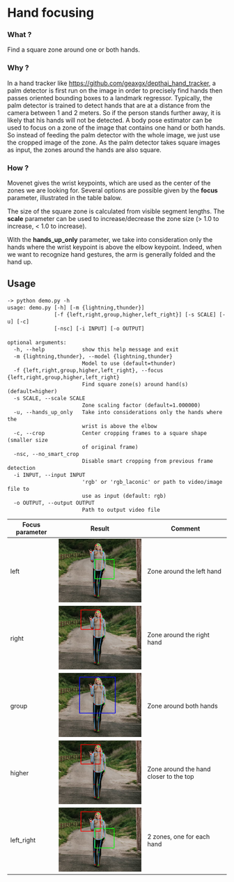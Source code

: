# Hand focusing

### What ?
Find a square zone around one or both hands.

### Why ?
In a hand tracker like https://github.com/geaxgx/depthai_hand_tracker, a palm detector is first run on the image in order to precisely find hands then passes oriented bounding boxes to a landmark regressor. Typically, the palm detector is trained to detect hands that are at a distance from the camera between 1 and 2 meters. So if the person stands further away, it is likely that his hands will not be detected. A body pose estimator can be used to focus on a zone of the image that contains one hand or both hands. So instead of feeding the palm detector with the whole image, we just use the cropped image of the zone.
As the palm detector takes square images as input, the zones around the hands are also square.

### How ?
Movenet gives the wrist keypoints, which are used as the center of the zones we are looking for. Several options are possible given by the **focus** parameter, illustrated in the table balow. 

The size of the square zone is calculated from visible segment lengths. The **scale** parameter can be used to increase/decrease the zone size (> 1.0 to increase, < 1.0 to increase).

With the **hands_up_only** parameter, we take into consideration only the hands where the wrist keypoint is above the elbow keypoint. Indeed, when we want to recognize hand gestures, the arm is generally folded and the hand up.


## Usage

```
-> python demo.py -h
usage: demo.py [-h] [-m {lightning,thunder}]
               [-f {left,right,group,higher,left_right}] [-s SCALE] [-u] [-c]
               [-nsc] [-i INPUT] [-o OUTPUT]

optional arguments:
  -h, --help            show this help message and exit
  -m {lightning,thunder}, --model {lightning,thunder}
                        Model to use (default=thunder)
  -f {left,right,group,higher,left_right}, --focus {left,right,group,higher,left_right}
                        Find square zone(s) around hand(s) (default=higher)
  -s SCALE, --scale SCALE
                        Zone scaling factor (default=1.000000)
  -u, --hands_up_only   Take into considerations only the hands where the
                        wrist is above the elbow
  -c, --crop            Center cropping frames to a square shape (smaller size
                        of original frame)
  -nsc, --no_smart_crop
                        Disable smart cropping from previous frame detection
  -i INPUT, --input INPUT
                        'rgb' or 'rgb_laconic' or path to video/image file to
                        use as input (default: rgb)
  -o OUTPUT, --output OUTPUT
                        Path to output video file

```


|Focus parameter|Result|Comment|
|-|-|-|
|left|<img src="medias/left.jpg" alt="left" width="300"/>|Zone around the left hand|
|right|<img src="medias/right.jpg" alt="right" width="300"/>|Zone around the right hand|
|group|<img src="medias/group.jpg" alt="group" width="300"/>|Zone around both hands|
|higher|<img src="medias/higher.jpg" alt="higher" width="300"/>|Zone around the hand closer to the top|
|left_right|<img src="medias/left_right.jpg" alt="left_right" width="300"/>|2 zones, one for each hand|
